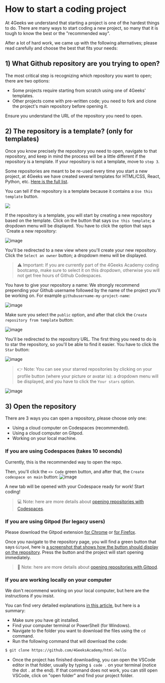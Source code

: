 # How to start a coding project

At 4Geeks we understand that starting a project is one of the hardest things to do. There are many ways to start coding a new project, so many that it is tough to know the best or the "recommended way".

After a lot of hard work, we came up with the following alternatives; please read carefully and choose the best that fits your needs:

## 1) What Github repository are you trying to open?

The most critical step is recognizing which repository you want to open; there are two options:
- Some projects require starting from scratch using one of 4Geeks' templates.
- Other projects come with pre-written code; you need to fork and clone the project's main repository before opening it.

Ensure you understand the URL of the repository you need to open.

## 2) The repository is a template? (only for templates)

Once you know precisely the repository you need to open, navigate to that repository, and keep in mind the process will be a little different if the repository is a template. If your repository is not a template, move to `step 3`.

Some repositories are meant to be re-used every time you start a new project, at 4Geeks we have created several templates for HTML/CSS, React, Python, etc. [Here is the full list](https://github.com/4GeeksAcademy/Templates-Boilerplates).

You can tell if the repository is a template because it contains a `Use this template` button.

![](https://raw.githubusercontent.com/breatheco-de/knowledge-base/main/images/template.png)

If the repository is a template, you will start by creating a new repository based on the template. Click on the button that says `Use this template`; a dropdown menu will be displayed. You have to click the option that says `Create a new repository:

![image](https://user-images.githubusercontent.com/109599459/230989999-aeba16c4-c1c1-460a-b1bb-94631de6ccc4.png)

You'll be redirected to a new view where you'll create your new repository. Click the `Select an owner` button; a dropdown menu will be displayed.

> ⚠️ Important: If you are currently part of the 4Geeks Academy coding bootcamp, make sure to select it on this dropdown, otherwise you will not get free hours of Github Codespaces.

You have to give your repository a name: We strongly recommend prepending your Github username followed by the name of the project you'll be working on. For example `githubusername-my-project-name`:

![image](https://user-images.githubusercontent.com/109599459/230991453-38566874-f844-4027-9e7d-3662c7548c66.png)

Make sure you select the `public` option, and after that click the `Create repository from template` button:

![image](https://user-images.githubusercontent.com/109599459/230991967-9c08afca-1355-41a5-8a12-0464b98d7bbd.png)

You'll be redirected to the repository URL. The first thing you need to do is to star the repository, so you'll be able to find it easier. You have to click the `Star` button:

![image](https://user-images.githubusercontent.com/109599459/230993816-8f404028-b109-40d5-a47c-e149ae6c17ae.png)

> 👉 Note: You can see your starred repositories by clicking on your profile button (where your picture or avatar is): a dropdown menu will be displayed, and you have to click the `Your stars` option.

![image](https://user-images.githubusercontent.com/109599459/230994342-567b1526-c1fb-4d05-b108-f6f3ec4d4208.png)

## 3) Open the repository

There are 3 ways you can open a repository, please choose only one:

- Using a cloud computer on Codespaces (recommended).
- Using a cloud computer on Gitpod.
- Working on your local machine.

### If you are using Codespaces (takes 10 seconds)

Currently, this is the recommended way to open the repo.

Then, you'll click the `<> Code` green button, and after that, the `Create codespace on main` button:
![image](https://user-images.githubusercontent.com/109599459/230995122-1c00d010-b6d4-4810-852e-1e1524797a34.png)

A new tab will be opened with your Codespace ready for work! Start coding!

> 💻 Note: here are more details about [opening repositories with Codespaces](https://4geeks.com/lesson/how-to-use-github-codespaces).

### If you are using Gitpod (for legacy users)

Please download the Gitpod extension [for Chrome](https://chrome.google.com/webstore/detail/gitpod-always-ready-to-co/dodmmooeoklaejobgleioelladacbeki) or [for Firefox](https://addons.mozilla.org/en-US/firefox/addon/gitpod/).

Once you navigate to the repository page, you will find a green button that says `Gitpod`, here is [a screenshot that shows how the button should display on the repository](https://storage.googleapis.com/breathecode-asset-images/15d7c805161244a5a38d7bbf82fb8d355073ad7ac195088a453fba5777c3ef99.png). Press the button and the project will start opening immediately.

> 🍊 Note: here are more details about [opening repositories with Gitpod](https://4geeks.com/lesson/how-to-use-gitpod).

### If you are working locally on your computer

We don't recommend working on your local computer, but here are the instructions if you insist.

You can find very detailed explanations [in this article](https://4geeks.com/how-to/github-clone-repository), but here is a summary:

- Make sure you have git installed.
- Find your computer terminal or PowerShell (for Windows).
- Navigate to the folder you want to download the files using the `cd` command.
- Run the following command that will download the code:

```sh
$ git clone https://github.com/4GeeksAcademy/html-hello
```

- Once the project has finished downloading, you can open the VSCode editor in that folder, usually by typing `$ code .` on your terminal (notice the dot `.` at the end). If that command does not work, you can still open VSCode, click on "open folder" and find your project folder.






